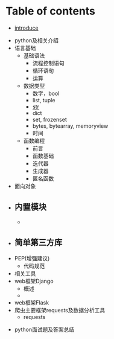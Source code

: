 # Table of contents

- [introduce](README.md)

* python及相关介绍
* 语言基础
  - 基础语法
    - 流程控制语句
    - 循环语句
    - 运算
  - 数据类型
    - 数字，bool
    - list, tuple
    - [str](语言基础/数据类型/str.md)
    - dict
    - set, frozenset
    - bytes, bytearray, memoryview
    - 时间
  - 函数编程
    - 前言
    - 函数基础
    - 迭代器
    - 生成器
    - 匿名函数
* 面向对象
* 内置模块
  - 
  - 
* 简单第三方库
  - 
* PEP(增强建议)
  - 代码规范
* 相关工具
* web框架Django
  - 概述
  - 
* web框架Flask
* 爬虫主要框架requests及数据分析工具
  - requests

- python面试题及答案总结

